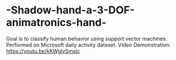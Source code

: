 # -Shadow-hand-a-3-DOF-animatronics-hand-
 Goal is to classify human behavior using support vector machines. Performed on Microsoft daily activity dataset.
Video Demonstration: https://youtu.be/kKWgIvSmsIc
